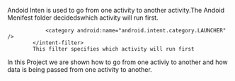 Andoid Inten is used to go from one activity to another activity.The Andoid Menifest folder decidedswhich activity will run first.
<intent-filter>
                <action android:name="android.intent.action.MAIN" />

                <category android:name="android.intent.category.LAUNCHER" />
            </intent-filter>
            This filter specifies which activity will run first
            

In this Project we are shown how to go from one activiy to another and how data is being passed from one activity to another.
